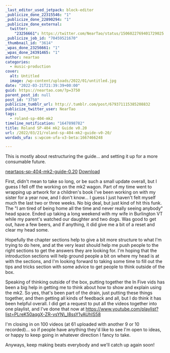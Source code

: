 ```yaml
---
_last_editor_used_jetpack: block-editor
_publicize_done_22315546: "1"
_publicize_done_22890294: "1"
_publicize_done_external:
  twitter:
    "23256661": https://twitter.com/NearTao/status/1506022769401729025
_publicize_job_id: "70459521670"
_thumbnail_id: "3614"
_wpas_done_23256661: "1"
_wpas_done_24391465: "1"
author: neartao
categories:
  - music-production
cover:
  alt: Untitled
  image: /wp-content/uploads/2022/01/untitled.jpg
date: "2022-03-21T21:39:39+00:00"
guid: https://neartao.com/?p=3750
parent_post_id: null
post_id: "3750"
publicize_tumblr_url: http://.tumblr.com/post/679371115385208832
publicize_twitter_user: NearTao
tags:
  - roland-sp-404-mk2
timeline_notification: "1647898782"
title: Roland SP-404 mk2 Guide v0.20
url: /2022/03/21/roland-sp-404-mk2-guide-v0-20/
wordads_ufa: s:wpcom-ufa-v3-beta:1667466248

---
```

This is mostly about restructuring the guide... and setting it up for a more consumable future.

[neartaos-sp-404-mk2-guide-0.20](/wp-content/uploads/2022/03/neartaos-sp-404-mk2-guide-0.20.pdf) [Download](/wp-content/uploads/2022/03/neartaos-sp-404-mk2-guide-0.20.pdf)

First, didn't mean to take so long, or be such a small update overall, but I guess I fell off the working on the mk2 wagon. Part of my time went to wrapping up artwork for a children's book I've been working on with my sister for a year now, and I don't know… I guess I just haven't felt myself much the last two or three weeks. No big deal, but just kind of hit this funk. The "I am tired of being home all the time and never really seeing anybody" head space. Ended up taking a long weekend with my wife in Burlington VT while my parent's watched our daughter and two dogs. Was good to get out, have a few beers, and if anything, it did give me a bit of a reset and clear my head some.

Hopefully the chapter sections help to give a bit more structure to what I'm trying to do here, and at the very least should help me push people to the right sections to get the answers they are looking for. I'm hoping that the introduction sections will help ground people a bit on where my head is at with the sections, and I'm looking forward to taking some time to fill out the tips and tricks section with some advice to get people to think outside of the box.

Speaking of thinking outside of the box, putting together the In Five vids has been a big help in getting me to think about how to show and explain using the mk2. So yes, that's been part of the drain, just putting these things together, and then getting all kinds of feedback and all, but I do think it has been helpful overall. I did get a request to put all the videos together into one playlist, and I've done that now at https://www.youtube.com/playlist?list=PLreK50aqgX-ZR-vsYN\_I8ssY1yAUhIS58

I'm closing in on 100 videos (at 61 uploaded with another 9 or 10 recorded)… so if people have anything they'd like to see I'm open to ideas, or happy to keep going in whatever direction I fancy to take.

Anyways, keep making beats everybody and we'll catch up again soon!
